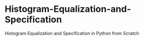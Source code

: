 # Histogram-Equalization-and-Specification
Histogram Equalization and Specification in Python from Scratch
